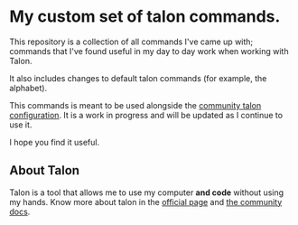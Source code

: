 # My custom set of talon commands.

This repository is a collection of all commands I've came up with; commands that I've found useful in my day to day work when working with Talon.

It also includes changes to default talon commands (for example, the alphabet).

This commands is meant to be used alongside the [community talon configuration](https://github.com/talonhub/community). It is a work in progress and will be updated as I continue to use it.

I hope you find it useful.

## About Talon

Talon is a tool that allows me to use my computer **and code** without using my hands. Know more about talon in the [official page](https://talonvoice.com/) and [the community docs](https://talon.wiki/).
